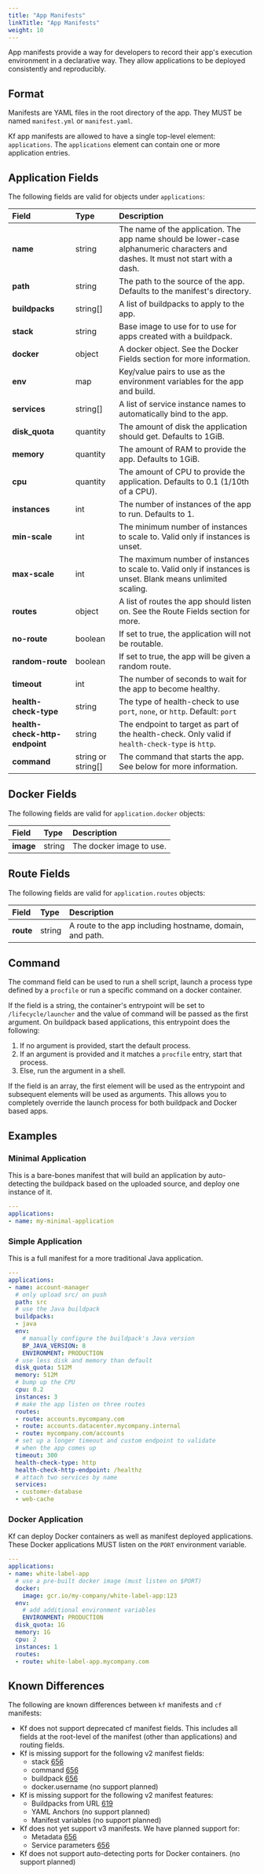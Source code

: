 ```yaml
---
title: "App Manifests"
linkTitle: "App Manifests"
weight: 10
---
```


App manifests provide a way for developers to record their app's execution environment in a declarative way.
They allow applications to be deployed consistently and reproducibly.

## Format

Manifests are YAML files in the root directory of the app. They MUST be named `manifest.yml` or `manifest.yaml`.

Kf app manifests are allowed to have a single top-level element: `applications`.
The `applications` element can contain one or more application entries.

## Application Fields

The following fields are valid for objects under `applications`:

| Field | Type | Description |
|:------|:-----|:------------|
| **name** | string | The name of the application. The app name should be lower-case alphanumeric characters and dashes. It must not start with a dash. |
| **path** | string | The path to the source of the app. Defaults to the manifest's directory. |
| **buildpacks** | string[] | A list of buildpacks to apply to the app. |
| **stack** | string | Base image to use for to use for apps created with a buildpack. |
| **docker** | object | A docker object. See the Docker Fields section for more information. |
| **env** | map | Key/value pairs to use as the environment variables for the app and build. |
| **services** | string[] | A list of service instance names to automatically bind to the app. |
| **disk_quota** | quantity | The amount of disk the application should get. Defaults to 1GiB. |
| **memory** | quantity | The amount of RAM to provide the app. Defaults to 1GiB. |
| **cpu** | quantity | The amount of CPU to provide the application. Defaults to 0.1 (1/10th of a CPU). |
| **instances** | int | The number of instances of the app to run. Defaults to 1. |
| **min-scale** | int | The minimum number of instances to scale to. Valid only if instances is unset. |
| **max-scale** | int | The maximum number of instances to scale to. Valid only if instances is unset. Blank means unlimited scaling. |
| **routes** | object | A list of routes the app should listen on. See the Route Fields section for more. |
| **no-route** | boolean | If set to true, the application will not be routable. |
| **random-route** | boolean | If set to true, the app will be given a random route. |
| **timeout** | int | The number of seconds to wait for the app to become healthy. |
| **health-check-type** | string | The type of health-check to use `port`, `none`, or `http`. Default: `port` |
| **health-check-http-endpoint** | string | The endpoint to target as part of the health-check. Only valid if `health-check-type` is `http`. |
| **command** | string or string[] | The command that starts the app. See below for more information. |

## Docker Fields

The following fields are valid for `application.docker` objects:

| Field | Type | Description |
|:------|:-----|:------------|
| **image** | string | The docker image to use. |

## Route Fields

The following fields are valid for `application.routes` objects:

| Field | Type | Description |
|:------|:-----|:------------|
| **route** | string | A route to the app including hostname, domain, and path. |

## Command

The command field can be used to run a shell script, launch a process type
defined by a `procfile` or run a specific command on a docker container.

If the field is a string, the container's entrypoint will be set to
`/lifecycle/launcher` and the value of command will be passed as the first
argument. On buildpack based applications, this entrypoint does the following:

1. If no argument is provided, start the default process.
2. If an argument is provided and it matches a `procfile` entry, start that process.
3. Else, run the argument in a shell.

If the field is an array, the first element will be used as the entrypoint and
subsequent elements will be used as arguments. This allows you to completely
override the launch process for both buildpack and Docker based apps.

## Examples

### Minimal Application

This is a bare-bones manifest that will build an application by auto-detecting
the buildpack based on the uploaded source, and deploy one instance of it.

``` yaml
---
applications:
- name: my-minimal-application
```

### Simple Application

This is a full manifest for a more traditional Java application.

``` yaml
---
applications:
- name: account-manager
  # only upload src/ on push
  path: src
  # use the Java buildpack
  buildpacks:
  - java
  env:
    # manually configure the buildpack's Java version
    BP_JAVA_VERSION: 8
    ENVIRONMENT: PRODUCTION
  # use less disk and memory than default
  disk_quota: 512M
  memory: 512M
  # bump up the CPU
  cpu: 0.2
  instances: 3
  # make the app listen on three routes
  routes:
  - route: accounts.mycompany.com
  - route: accounts.datacenter.mycompany.internal
  - route: mycompany.com/accounts
  # set up a longer timeout and custom endpoint to validate
  # when the app comes up
  timeout: 300
  health-check-type: http
  health-check-http-endpoint: /healthz
  # attach two services by name
  services:
  - customer-database
  - web-cache
```

### Docker Application

Kf can deploy Docker containers as well as manifest deployed applications.
These Docker applications MUST listen on the `PORT` environment variable.

``` yaml
---
applications:
- name: white-label-app
  # use a pre-built docker image (must listen on $PORT)
  docker:
    image: gcr.io/my-company/white-label-app:123
  env:
    # add additional environment variables
    ENVIRONMENT: PRODUCTION
  disk_quota: 1G
  memory: 1G
  cpu: 2
  instances: 1
  routes:
  - route: white-label-app.mycompany.com
```

## Known Differences

The following are known differences between `kf` manifests and `cf` manifests:

* Kf does not support deprecated cf manifest fields. This includes all fields at the root-level of the manifest (other than applications) and routing fields.
* Kf is missing support for the following v2 manifest fields:
  * stack [656](https://github.com/google/kf/issues/656)
  * command [656](https://github.com/google/kf/issues/656)
  * buildpack [656](https://github.com/google/kf/issues/656)
  * docker.username (no support planned)
* Kf is missing support for the following v2 manifest features:
  * Buildpacks from URL [619](https://github.com/google/kf/issues/619)
  * YAML Anchors (no support planned)
  * Manifest variables (no support planned)
* Kf does not yet support v3 manifests. We have planned support for:
  * Metadata [656](https://github.com/google/kf/issues/656)
  * Service parameters [656](https://github.com/google/kf/issues/656)
* Kf does not support auto-detecting ports for Docker containers. (no support planned)
